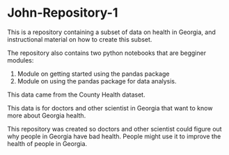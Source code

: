 # John-Repository-1
This is a repository containing a subset of data on health in Georgia, and instructional material on how to create this subset.

The repository also contains two python notebooks that are begginer modules:
1. Module on getting started using the pandas package
2. Module on using the pandas package for data analysis.

This data came from the County Health dataset.

This data is for doctors and other scientist in Georgia that want to know more about Georgia health.

This repository was created so doctors and other scientist could figure out why people in Georgia have bad health. People might use it to improve the health of people in Georgia.
